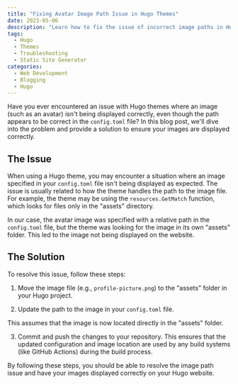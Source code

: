 ```yaml
---
title: "Fixing Avatar Image Path Issue in Hugo Themes"
date: 2023-05-06
description: "Learn how to fix the issue of incorrect image paths in Hugo themes, ensuring your images are displayed correctly on your website."
tags:
  - Hugo
  - Themes
  - Troubleshooting
  - Static Site Generator
categories:
  - Web Development
  - Blogging
  - Hugo
---
```


Have you ever encountered an issue with Hugo themes where an image (such as an avatar) isn't being displayed correctly, even though the path appears to be correct in the `config.toml` file? In this blog post, we'll dive into the problem and provide a solution to ensure your images are displayed correctly.

## The Issue

When using a Hugo theme, you may encounter a situation where an image specified in your `config.toml` file isn't being displayed as expected. The issue is usually related to how the theme handles the path to the image file. For example, the theme may be using the `resources.GetMatch` function, which looks for files only in the "assets" directory.

In our case, the avatar image was specified with a relative path in the `config.toml` file, but the theme was looking for the image in its own "assets" folder. This led to the image not being displayed on the website.

## The Solution

To resolve this issue, follow these steps:

1. Move the image file (e.g., `profile-picture.png`) to the "assets" folder in your Hugo project.

2. Update the path to the image in your `config.toml` file.

This assumes that the image is now located directly in the "assets" folder.

3. Commit and push the changes to your repository. This ensures that the updated configuration and image location are used by any build systems (like GitHub Actions) during the build process.

By following these steps, you should be able to resolve the image path issue and have your images displayed correctly on your Hugo website.